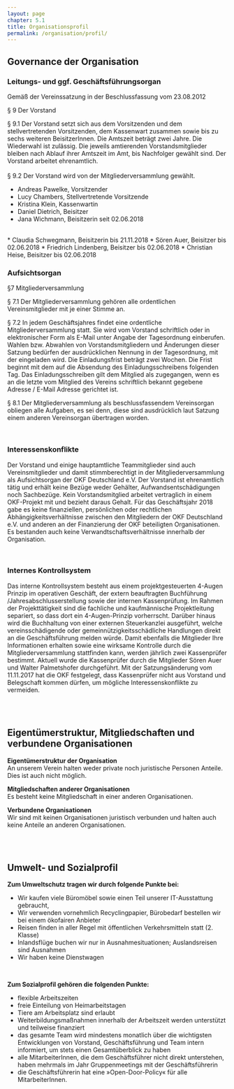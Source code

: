```yaml
---
layout: page
chapter: 5.1
title: Organisationsprofil
permalink: /organisation/profil/
---
```



## Governance der Organisation


### Leitungs- und ggf. Geschäftsführungsorgan
Gemäß der Vereinssatzung in der Beschlussfassung vom 23.08.2012


§ 9 Der Vorstand

§ 9.1 Der Vorstand setzt sich aus dem Vorsitzenden und dem stellvertretenden Vorsitzenden, dem Kassenwart zusammen sowie bis zu sechs weiteren BeisitzerInnen. Die Amtszeit beträgt zwei Jahre. Die Wiederwahl ist zulässig. Die jeweils amtierenden Vorstandsmitglieder bleiben nach Ablauf ihrer Amtszeit im Amt, bis Nachfolger gewählt sind. Der Vorstand arbeitet ehrenamtlich.
<br><br>
§ 9.2 Der Vorstand wird von der Mitgliederversammlung gewählt.

* Andreas Pawelke, Vorsitzender<br>
* Lucy Chambers, Stellvertretende Vorsitzende<br>
* Kristina Klein, Kassenwartin<br>
* Daniel Dietrich, Beisitzer<br>
* Jana Wichmann, Beisitzerin seit 02.06.2018
<br>
* Claudia Schwegmann, Beisitzerin bis 21.11.2018
* Sören Auer, Beisitzer bis 02.06.2018
* Friedrich Lindenberg, Beisitzer bis 02.06.2018
* Christian Heise, Beisitzer bis 02.06.2018

<br>

### Aufsichtsorgan

§7 Mitgliederversammlung

§ 7.1 Der Mitgliederversammlung gehören alle ordentlichen Vereinsmitglieder mit je einer Stimme an.

§ 7.2 In jedem Geschäftsjahres findet eine ordentliche Mitgliederversammlung statt. Sie wird vom Vorstand schriftlich oder in elektronischer Form als E-Mail unter Angabe der Tagesordnung einberufen. Wahlen bzw. Abwahlen von Vorstandsmitgliedern und Änderungen dieser Satzung bedürfen der ausdrücklichen Nennung in der Tagesordnung, mit der eingeladen wird. Die Einladungsfrist beträgt zwei Wochen. Die Frist beginnt mit dem auf die Absendung des Einladungsschreibens folgenden Tag. Das Einladungsschreiben gilt dem Mitglied als zugegangen, wenn es an die letzte vom Mitglied des Vereins schriftlich bekannt gegebene Adresse / E-Mail Adresse gerichtet ist.

§ 8.1 Der Mitgliederversammlung als beschlussfassendem Vereinsorgan obliegen alle Aufgaben, es sei denn, diese sind ausdrücklich laut Satzung einem anderen Vereinsorgan übertragen worden.

<br>

### Interessenskonflikte

Der Vorstand und einige hauptamtliche Teammitglieder sind auch Vereinsmitglieder und damit stimmberechtigt in der Mitgliederversammlung als Aufsichtsorgan der OKF Deutschland e.V. Der Vorstand ist ehrenamtlich tätig und erhält keine Bezüge weder Gehälter, Aufwandsentschädigungen noch Sachbezüge. Kein Vorstandsmitglied arbeitet vertraglich in einem OKF-Projekt mit und bezieht daraus Gehalt.
Für das Geschäftsjahr 2018 gabe es keine finanziellen, persönlichen oder rechtlichen Abhängigkeitsverhältnisse zwischen den Mitgliedern der OKF Deutschland e.V. und anderen an der Finanzierung der OKF beteiligten Organisationen. Es bestanden auch keine Verwandtschaftsverhältnisse innerhalb der Organisation.

<br>

### Internes Kontrollsystem

Das interne Kontrollsystem besteht aus einem projektgesteuerten 4-Augen Prinzip im operativen Geschäft, der extern beauftragten Buchführung /Jahresabschlusserstellung sowie der internen Kassenprüfung. Im Rahmen der Projekttätigkeit sind die fachliche und kaufmännische Projektleitung separiert, so dass dort ein 4-Augen-Prinzip vorherrscht. Darüber hinaus wird die Buchhaltung von einer externen Steuerkanzlei ausgeführt, welche vereinsschädigende oder gemeinnützigkeitsschädliche Handlungen direkt an die Geschäftsführung melden würde. Damit ebenfalls die Mitglieder Ihre Informationen erhalten sowie eine wirksame Kontrolle durch die Mitgliederversammlung stattfinden kann, werden jährlich zwei Kassenprüfer bestimmt. Aktuell wurde die Kassenprüfer durch die Mitglieder Sören Auer und Walter Palmetshofer durchgeführt. Mit der Satzungsänderung vom 11.11.2017 hat die OKF festgelegt, dass Kassenprüfer nicht aus Vorstand und Belegschaft kommen dürfen, um mögliche Interessenskonflikte zu vermeiden.


<br><br>
## Eigentümerstruktur, Mitgliedschaften und verbundene Organisationen

**Eigentümerstruktur der Organisation**<br>
An unserem Verein halten weder private noch juristische Personen Anteile. Dies ist auch nicht möglich.



**Mitgliedschaften anderer Organisationen**<br>
Es besteht keine Mitgliedschaft in einer anderen Organisationen.


**Verbundene Organisationen**<br>
Wir sind mit keinen Organisationen juristisch verbunden und halten auch keine Anteile an anderen Organisationen.

<br><br>
## Umwelt- und Sozialprofil

**Zum Umweltschutz tragen wir durch folgende Punkte bei:**
* Wir kaufen viele Büromöbel sowie einen Teil unserer IT-Ausstattung gebraucht,
* Wir verwenden vornehmlich Recyclingpapier, Bürobedarf bestellen wir bei einem ökofairen Anbieter
* Reisen finden in aller Regel mit öffentlichen Verkehrsmitteln statt (2. Klasse)
* Inlandsflüge buchen wir nur in Ausnahmesituationen; Auslandsreisen sind Ausnahmen
* Wir haben keine Dienstwagen

<br>

**Zum Sozialprofil gehören die folgenden Punkte:**
* flexible Arbeitszeiten
* freie Einteilung von Heimarbeitstagen
* Tiere am Arbeitsplatz sind erlaubt
* Weiterbildungsmaßnahmen innerhalb der Arbeitszeit werden unterstützt und teilweise finanziert
* das gesamte Team wird mindestens monatlich über die wichtigsten Entwicklungen von Vorstand, Geschäftsführung und Team intern informiert, um stets einen Gesamtüberblick zu haben
* alle MitarbeiterInnen, die dem Geschäftsführer nicht direkt unterstehen, haben mehrmals im Jahr Gruppenmeetings mit der Geschäftsführerin
* die Geschäftsführerin hat eine »Open-Door-Policy« für alle MitarbeiterInnen.
